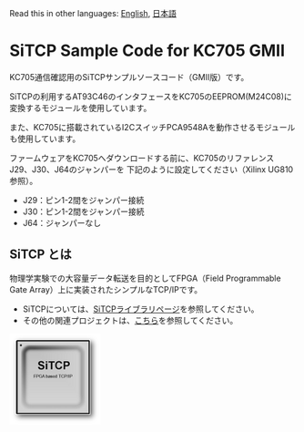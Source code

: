 Read this in other languages: [English](README.md), [日本語](README.ja.md)

# SiTCP Sample Code for KC705 GMII

KC705通信確認用のSiTCPサンプルソースコード（GMII版）です。

SiTCPの利用するAT93C46のインタフェースをKC705のEEPROM(M24C08)に変換するモジュールを使用しています。

また、KC705に搭載されているI2CスイッチPCA9548Aを動作させるモジュールも使用しています。

ファームウェアをKC705へダウンロードする前に、KC705のリファレンスJ29、J30、J64のジャンパーを
下記のように設定してください（Xilinx UG810参照）。

* J29：ピン1-2間をジャンパー接続
* J30：ピン1-2間をジャンパー接続
* J64：ジャンパーなし


## SiTCP とは

物理学実験での大容量データ転送を目的としてFPGA（Field Programmable Gate Array）上に実装されたシンプルなTCP/IPです。

* SiTCPについては、[SiTCPライブラリページ](https://www.bbtech.co.jp/products/sitcp-library/)を参照してください。
* その他の関連プロジェクトは、[こちら](https://github.com/BeeBeansTechnologies)を参照してください。

![SiTCP](sitcp.png)

